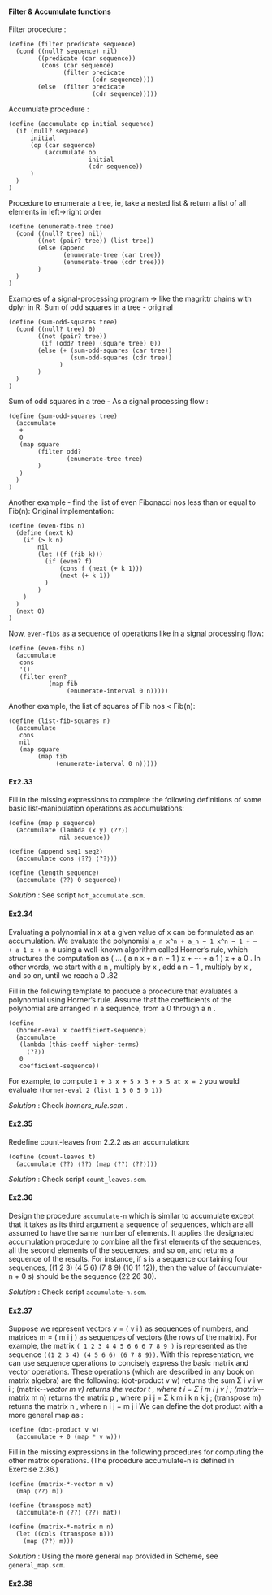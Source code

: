 #### Filter & Accumulate functions

Filter procedure :
```
(define (filter predicate sequence)
  (cond ((null? sequence) nil)
        ((predicate (car sequence))
         (cons (car sequence)
               (filter predicate 
                       (cdr sequence))))
        (else  (filter predicate 
                       (cdr sequence)))))
```

Accumulate procedure :
```
(define (accumulate op initial sequence)
  (if (null? sequence)
      initial
      (op (car sequence)
          (accumulate op 
                      initial 
                      (cdr sequence))
      )
  )
)
```
Procedure to enumerate a tree, ie, take a nested list & return a list of all elements in left->right order
```
(define (enumerate-tree tree)
  (cond ((null? tree) nil)
        ((not (pair? tree)) (list tree))
        (else (append 
               (enumerate-tree (car tree))
               (enumerate-tree (cdr tree)))
        )
  )
)
```

Examples of a signal-processing program -> like the magrittr chains with dplyr in R:
Sum of odd squares in a tree - original
```
(define (sum-odd-squares tree)
  (cond ((null? tree) 0)
        ((not (pair? tree))
         (if (odd? tree) (square tree) 0))
        (else (+ (sum-odd-squares (car tree))
                 (sum-odd-squares (cdr tree))
              )
        )
  )
)
```
Sum of odd squares in a tree - As a signal processing flow :
```
(define (sum-odd-squares tree)
  (accumulate 
   +
   0
   (map square
        (filter odd?
                (enumerate-tree tree)
        )
   )
  )
)
```

Another example - find the list of even Fibonacci nos less than or equal to Fib(n):
Original implementation:
```
(define (even-fibs n)
  (define (next k)
    (if (> k n)
        nil
        (let ((f (fib k)))
          (if (even? f)
              (cons f (next (+ k 1)))
              (next (+ k 1))
          )
        )
    )
  )
  (next 0)
)
```
Now, `even-fibs` as a sequence of operations like in a signal processing flow:
```
(define (even-fibs n)
  (accumulate 
   cons
   '()
   (filter even?
           (map fib
                (enumerate-interval 0 n)))))
```

Another example, the list of squares of Fib nos < Fib(n):
```
(define (list-fib-squares n)
  (accumulate 
   cons
   nil
   (map square
        (map fib
             (enumerate-interval 0 n)))))
```

#### Ex2.33

Fill in the missing expressions to complete the following definitions of some basic list-manipulation operations as accumulations:
```
(define (map p sequence)
  (accumulate (lambda (x y) ⟨??⟩) 
              nil sequence))

(define (append seq1 seq2)
  (accumulate cons ⟨??⟩ ⟨??⟩))

(define (length sequence)
  (accumulate ⟨??⟩ 0 sequence))
```

_Solution_ : See script `hof_accumulate.scm`.


#### Ex2.34

Evaluating a polynomial in x at a given value of x can be formulated as an accumulation. We evaluate the polynomial
`a_n x^n + a_n − 1 x^n − 1 + ⋯ + a 1 x + a 0`
using a well-known algorithm called Horner’s rule, which structures the computation as
( … ( a n x + a n − 1 ) x + ⋯ + a 1 ) x + a 0 .
In other words, we start with a n , multiply by x , add a n − 1 , multiply by x , and so on, until we reach a 0 .82

Fill in the following template to produce a procedure that evaluates a polynomial using Horner’s rule. Assume that the coefficients of the polynomial are arranged in a sequence, from a 0 through a n .
```
(define 
  (horner-eval x coefficient-sequence)
  (accumulate 
   (lambda (this-coeff higher-terms)
     ⟨??⟩)
   0
   coefficient-sequence))
```
For example, to compute `1 + 3 x + 5 x 3 + x 5 at x = 2` you would evaluate
`(horner-eval 2 (list 1 3 0 5 0 1))`

_Solution_ : Check _horners_rule.scm_ .


#### Ex2.35

Redefine count-leaves from 2.2.2 as an accumulation:
```
(define (count-leaves t)
  (accumulate ⟨??⟩ ⟨??⟩ (map ⟨??⟩ ⟨??⟩)))
```

_Solution_ : Check script `count_leaves.scm`.


#### Ex2.36

Design the procedure `accumulate-n` which is similar to accumulate except that it takes as its third argument a sequence of sequences, which are all assumed to have the same number of elements. It applies the designated accumulation procedure to combine all the first elements of the sequences, all the second elements of the sequences, and so on, and returns a sequence of the results. For instance, if s is a sequence containing four sequences, ((1 2 3) (4 5 6) (7 8 9) (10 11 12)), then the value of (accumulate-n + 0 s) should be the sequence (22 26 30). 

_Solution_ : Check script `accumulate-n.scm`.


#### Ex2.37

Suppose we represent vectors v = ( v i ) as sequences of numbers, and matrices m = ( m i j ) as sequences of vectors (the rows of the matrix). For example, the matrix
`( 1 2 3 4 4 5 6 6 6 7 8 9 )`
is represented as the sequence `((1 2 3 4) (4 5 6 6) (6 7 8 9))`. With this representation, we can use sequence operations to concisely express the basic matrix and vector operations. These operations (which are described in any book on matrix algebra) are the following: 
(dot-product v w) returns the sum Σ i v i w i ; 
(matrix-*-vector m v) returns the vector t , where t i = Σ j m i j v j ; 
(matrix-*-matrix m n) returns the matrix p , where p i j = Σ k m i k n k j ; 
(transpose m) returns the matrix n , where n i j = m j i 
We can define the dot product with a more general map as :
```
(define (dot-product v w)
  (accumulate + 0 (map * v w)))
```
Fill in the missing expressions in the following procedures for computing the other matrix operations. (The procedure accumulate-n is defined in Exercise 2.36.)
```
(define (matrix-*-vector m v)
  (map ⟨??⟩ m))

(define (transpose mat)
  (accumulate-n ⟨??⟩ ⟨??⟩ mat))

(define (matrix-*-matrix m n)
  (let ((cols (transpose n)))
    (map ⟨??⟩ m)))
```

_Solution_ : Using the more general `map` provided in Scheme, see `general_map.scm`.


#### Ex2.38

